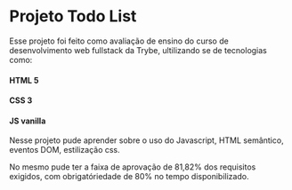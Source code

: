 # Projeto Todo List

Esse projeto foi feito como avaliação de ensino do curso de desenvolvimento web fullstack da Trybe, ultilizando se de tecnologias como:

#### HTML 5
#### CSS 3
#### JS vanilla

Nesse projeto pude aprender sobre o uso do Javascript, HTML semântico, eventos DOM, estilização css.

No mesmo pude ter a faixa de aprovação de 81,82% dos requisitos exigidos, com obrigatóriedade de 80% no tempo disponibilizado.
